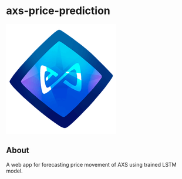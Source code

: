 # axs-price-prediction 
![alt text](https://github.com/jerwintuchi/axs-price-prediction/blob/main/axs-logo.png)
## About
A web app for forecasting price movement of AXS using trained LSTM model.

